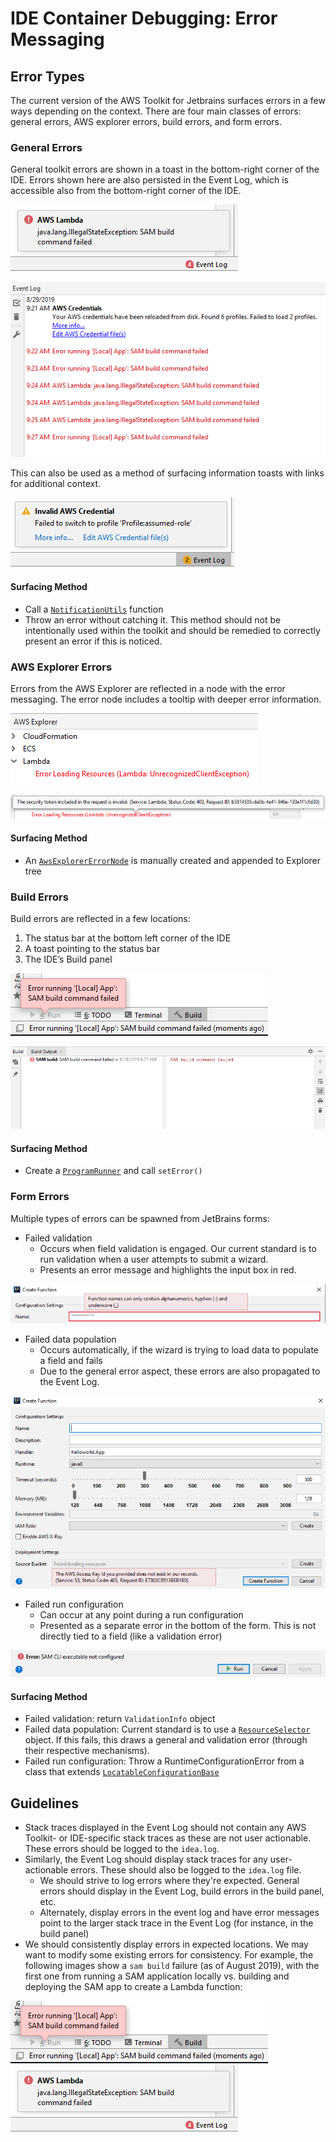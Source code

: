 # IDE Container Debugging: Error Messaging

## Error Types
The current version of the AWS Toolkit for Jetbrains surfaces errors in a few ways depending on the context. There are four main classes of errors: general errors, AWS explorer errors, build errors, and form errors.

### General Errors
General toolkit errors are shown in a toast in the bottom-right corner of the IDE. Errors shown here are also persisted in the Event Log, which is accessible also from the bottom-right corner of the IDE.

![1]

![2]

This can also be used as a method of surfacing information toasts with links for additional context.

![3]

#### Surfacing Method
* Call a [`NotificationUtils`](https://github.com/aws/aws-toolkit-jetbrains/blob/master/jetbrains-core/src/software/aws/toolkits/jetbrains/utils/NotificationUtils.kt) function
* Throw an error without catching it. This method should not be intentionally used within the toolkit and should be remedied to correctly present an error if this is noticed.

### AWS Explorer Errors
Errors from the AWS Explorer are reflected in a node with the error messaging. The error node includes a tooltip with deeper error information.

![4]

![5]

#### Surfacing Method
* An [`AwsExplorerErrorNode`](https://github.com/aws/aws-toolkit-jetbrains/blob/master/jetbrains-core/src/software/aws/toolkits/jetbrains/core/explorer/nodes/AwsExplorerErrorNode.kt) is manually created and appended to Explorer tree

### Build Errors
Build errors are reflected in a few locations:
1. The status bar at the bottom left corner of the IDE
2. A toast pointing to the status bar
3. The IDE’s Build panel

![6]

![7]

#### Surfacing Method
* Create a [`ProgramRunner`](https://upsource.jetbrains.com/idea-ce/file/idea-ce-e97504227f5f68c58cd623c8f317a134b6d440b5/platform/lang-api/src/com/intellij/execution/runners/ProgramRunner.java) and call `setError()`

### Form Errors
Multiple types of errors can be spawned from JetBrains forms:

* Failed validation
    * Occurs when field validation is engaged. Our current standard is to run validation when a user attempts to submit a wizard.
    * Presents an error message and highlights the input box in red.
    
![8]
* Failed data population
    * Occurs automatically, if the wizard is trying to load data to populate a field and fails
    * Due to the general error aspect, these errors are also propagated to the Event Log.
    
![9]
* Failed run configuration
    * Can occur at any point during a run configuration
    * Presented as a separate error in the bottom of the form. This is not directly tied to a field (like a validation error)
    
![10]

#### Surfacing Method
* Failed validation: return `ValidationInfo` object
* Failed data population: Current standard is to use a [`ResourceSelector`](https://github.com/aws/aws-toolkit-jetbrains/blob/master/jetbrains-core/src/software/aws/toolkits/jetbrains/ui/ResourceSelector.kt) object. If this fails, this draws a general and validation error (through their respective mechanisms).
* Failed run configuration: Throw a RuntimeConfigurationError from a class that extends [`LocatableConfigurationBase`](https://upsource.jetbrains.com/idea-ce/file/idea-ce-d00d8b4ae3ed33097972b8a4286b336bf4ffcfab/platform/lang-api/src/com/intellij/execution/configurations/LocatableConfigurationBase.java)

## Guidelines

* Stack traces displayed in the Event Log should not contain any AWS Toolkit- or IDE-specific stack traces as these are not user actionable. These errors should be logged to the `idea.log`.
* Similarly, the Event Log should display stack traces for any user-actionable errors. These should also be logged to the `idea.log` file.
    * We should strive to log errors where they're expected. General errors should display in the Event Log, build errors in the build panel, etc.
    * Alternately, display errors in the event log and have error messages point to the larger stack trace in the Event Log (for instance, in the build panel)
* We should consistently display errors in expected locations. We may want to modify some existing errors for consistency. For example, the following images show a `sam build` failure (as of August 2019), with the first one from running a SAM application locally vs. building and deploying the SAM app to create a Lambda function:

![6]
![1]
 
[1]: ../images/errorMessaging/generalErrorToast.png
[2]: ../images/errorMessaging/generalErrorEventLog.png
[3]: ../images/errorMessaging/generalErrorWarning.png

[4]: ../images/errorMessaging/explorerNode.png
[5]: ../images/errorMessaging/explorerTooltip.png

[6]: ../images/errorMessaging/buildToast.png
[7]: ../images/errorMessaging/buildPanel.png

[8]: ../images/errorMessaging/formValidation.png
[9]: ../images/errorMessaging/formDataPop.png
[10]: ../images/errorMessaging/formRunConfig.png